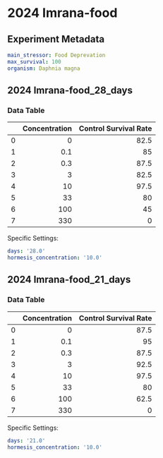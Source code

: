 # 2024 Imrana-food

## Experiment Metadata

```yaml
main_stressor: Food Deprevation
max_survival: 100
organism: Daphnia magna

```


## 2024 Imrana-food_28_days

### Data Table

|    |   Concentration |   Control Survival Rate |
|---:|----------------:|------------------------:|
|  0 |             0   |                    82.5 |
|  1 |             0.1 |                    85   |
|  2 |             0.3 |                    87.5 |
|  3 |             3   |                    82.5 |
|  4 |            10   |                    97.5 |
|  5 |            33   |                    80   |
|  6 |           100   |                    45   |
|  7 |           330   |                     0   |

Specific Settings:

```yaml
days: '28.0'
hormesis_concentration: '10.0'
```




## 2024 Imrana-food_21_days

### Data Table

|    |   Concentration |   Control Survival Rate |
|---:|----------------:|------------------------:|
|  0 |             0   |                    87.5 |
|  1 |             0.1 |                    95   |
|  2 |             0.3 |                    87.5 |
|  3 |             3   |                    92.5 |
|  4 |            10   |                    97.5 |
|  5 |            33   |                    80   |
|  6 |           100   |                    62.5 |
|  7 |           330   |                     0   |

Specific Settings:

```yaml
days: '21.0'
hormesis_concentration: '10.0'
```



